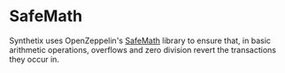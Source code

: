 # SafeMath

Synthetix uses OpenZeppelin's [SafeMath](https://docs.openzeppelin.com/contracts/2.x/api/math#SafeMath) library to ensure that, in basic arithmetic operations, overflows and zero division revert the transactions they occur in.
